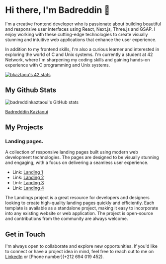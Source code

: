 Hi there, I'm Badreddin 👋
============================

I'm a creative frontend developer who is passionate about building beautiful and responsive user interfaces using React, Next.js, Three.js and GSAP. I enjoy working with these cutting-edge technologies to create visually stunning and intuitive web applications that enhance the user experience.

In addition to my frontend skills, I'm also a curious learner and interested in exploring the world of C and Unix systems. I'm currently a student at 42 Network, where I'm sharpening my coding skills and gaining hands-on experience with C programming and Unix systems.

[![bkaztaou's 42 stats](https://badge.mediaplus.ma/binary/bkaztaou)](https://github.com/oakoudad/badge42)

My Github Stats
---------------

![badreddinkaztaoui's GitHub stats](https://github-readme-stats.vercel.app/api?username=badreddinkaztaoui&show_icons=true&theme=transparent)
<div class="badge-base LI-profile-badge" data-locale="en_US" data-size="large" data-theme="dark" data-type="HORIZONTAL" data-vanity="badr-kaztaoui" data-version="v1"><a class="badge-base__link LI-simple-link" href="https://ma.linkedin.com/in/badr-kaztaoui?trk=profile-badge">Badredddin Kaztaoui</a></div>

My Projects
-----------

### Landing pages.

A collection of responsive landing pages built using modern web development technologies. The pages are designed to be visually stunning and engaging, with a focus on delivering a seamless user experience.

- Link: [Landing 1](https://frontend-mentor-loopstudio.vercel.app)
- Link: [Landing 2](https://obridge-travel.vercel.app/)
- Link: [Landing 3](https://obridge-dark-next.vercel.app/)
- Link: [Landing 4](https://obridge-drone.vercel.app/)

The Landings project is a great resource for developers and designers looking to create high-quality landing pages quickly and efficiently. Each template is available as a standalone project, making it easy to incorporate into any existing website or web application. The project is open-source and contributions from the community are always welcome.

Get in Touch
------------

I'm always open to collaborate and explore new opportunities. If you'd like to connect or have a project idea in mind, feel free to reach out to me on [LinkedIn](https://www.linkedin.com/in/badr-kaztaoui/) or [Phone number](+212 694 019 452).

<script src="https://platform.linkedin.com/badges/js/profile.js" async defer type="text/javascript"></script>
